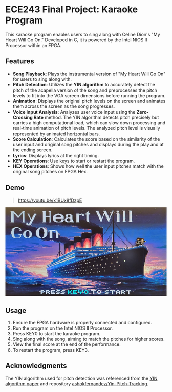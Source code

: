 # ECE243 Final Project: Karaoke Program
This karaoke program enables users to sing along with Celine Dion's "My Heart Will Go On." Developed in C, it is powered by the Intel NIOS II Processor within an FPGA.


## Features
- **Song Playback**: Plays the instrumental version of "My Heart Will Go On" for users to sing along with.
- **Pitch Detection**: Utilizes the **YIN algorithm** to accurately detect the pitch of the acapella version of the song and preprocesses the pitch levels to fit into the VGA screen dimensions before running the program.
- **Animation**: Displays the original pitch levels on the screen and animates them across the screen as the song progresses.
- **Voice Input Analysis**: Analyzes user voice input using the **Zero-Crossing Rate** method. The YIN algorithm detects pitch precisely but carries a high computational load, which can slow down processing and real-time animation of pitch levels. The analyzed pitch level is visually represented by animated horizontal bars.
- **Score Calculation**: Calculates the score based on the similarity of the user input and original song pitches and displays during the play and at the ending screen.
- **Lyrics**: Displays lyrics at the right timing.
- **KEY Operations**: Use keys to start or restart the program.
- **HEX Operations**: Shows how well the user input pitches match with the original song pitches on FPGA Hex.


## Demo
> https://youtu.be/x1BUx8fDzpE

![start screen](src/images/background/start_screen.jpg)


## Usage
1. Ensure the FPGA hardware is properly connected and configured.
2. Run the program on the Intel NIOS II Processor.
3. Press KEY0 to start the karaoke program.
4. Sing along with the song, aiming to match the pitches for higher scores.
5. View the final score at the end of the performance.
6. To restart the program, press KEY3.


## Acknowledgments
The YIN algorithm used for pitch detection was referenced from the [YIN algorithm paper](http://audition.ens.fr/adc/pdf/2002_JASA_YIN.pdf) and repository [ashokfernandez/Yin-Pitch-Tracking](https://github.com/ashokfernandez/Yin-Pitch-Tracking/tree/master).
